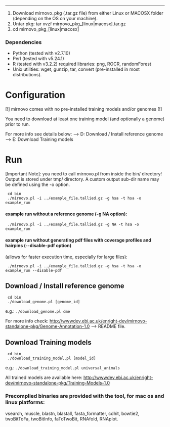 --------------
 1. Download mirnovo_pkg (.tar.gz file) from either Linux or MACOSX folder (depending on the OS on your machine). 
 2. Untar pkg: tar xvzf mirnovo_pkg_[linux|macosx].tar.gz
 3. cd mirnovo_pkg_[linux|macosx]

### Dependencies
- Python (tested with v2.7.10)
- Perl (tested with v5.24.1)
- R (tested with v3.2.2)
	required libraries: png, ROCR, randomForest 
- Unix utilities: wget, gunzip, tar, convert (pre-installed in most distributions).




# Configuration
[!] mirnovo comes with no pre-installed training models and/or genomes [!]

You need to download at least one training model (and optionally a genome) prior to run.

For more info see details below:
--> D: Download / Install reference genome
--> E: Download Training models 




# Run
[Important Note]: you need to call mirnovo.pl from inside the bin/ directory!
Output is stored under tmp/ directory. A custom output sub-dir name may be defined using the -o option.

```
 cd bin 
 ./mirnovo.pl -i ../example_file.tallied.gz -g hsa -t hsa -o example_run 
```

#### example run without a reference genome (-g NA option):
```
 ./mirnovo.pl -i ../example_file.tallied.gz -g NA -t hsa -o example_run
```

#### example run without generating pdf files with coverage profiles and hairpins (--disable-pdf option)
(allows for faster execution time, especially for large files):
```
 ./mirnovo.pl -i ../example_file.tallied.gz -g hsa -t hsa -o example_run --disable-pdf
``` 





## Download / Install reference genome
```
 cd bin
 ./download_genome.pl [genome_id]
```

e.g.: `./download_genome.pl dme`

For more info check: http://wwwdev.ebi.ac.uk/enright-dev/mirnovo-standalone-pkg/Genome-Annotation-1.0
--> README file.





## Download Training models
```
 cd bin
 ./download_training_model.pl [model_id]
```

e.g.: `./download_training_model.pl universal_animals`

All trained models are available here: 
http://wwwdev.ebi.ac.uk/enright-dev/mirnovo-standalone-pkg/Training-Models-1.0





### Precomplied binaries are provided with the tool, for mac os and linux platforms: 
vsearch, muscle, blastn, blastall, fasta_formatter, cdhit, bowtie2, twoBitToFa, twoBitInfo, faToTwoBit, RNAfold, RNAplot.  
